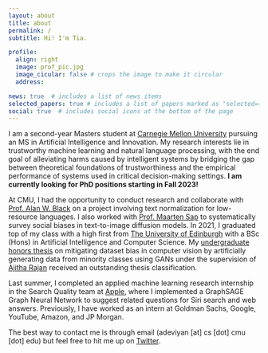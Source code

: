 ```yaml
---
layout: about
title: about
permalink: /
subtitle: Hi! I'm Tia.

profile:
  align: right
  image: prof_pic.jpg
  image_cicular: false # crops the image to make it circular
  address: 

news: true  # includes a list of news items
selected_papers: true # includes a list of papers marked as "selected={true}"
social: true  # includes social icons at the bottom of the page
---
```

<!-- 
Write your biography here. Tell the world about yourself. Link to your favorite [subreddit](http://reddit.com). You can put a picture in, too. The code is already in, just name your picture `prof_pic.jpg` and put it in the `img/` folder.

Put your address / P.O. box / other info right below your picture. You can also disable any these elements by editing `profile` property of the YAML header of your `_pages/about.md`. Edit `_bibliography/papers.bib` and Jekyll will render your [publications page](/al-folio/publications/) automatically.

Link to your social media connections, too. This theme is set up to use [Font Awesome icons](http://fortawesome.github.io/Font-Awesome/) and [Academicons](https://jpswalsh.github.io/academicons/), like the ones below. Add your Facebook, Twitter, LinkedIn, Google Scholar, or just disable all of them. -->

I am a second-year Masters student at [Carnegie Mellon University](https://www.cmu.edu/) pursuing an MS in Artificial Intelligence and Innovation. My research interests lie in trustworthy machine learning and natural language processing, with the end goal of alleviating harms caused by intelligent systems by bridging the gap between theoretical foundations of trustworthiness and the empirical performance of systems used in critical decision-making settings. <b>I am currently looking for PhD positions starting in Fall 2023!</b>

At CMU, I had the opportunity to conduct research and collaborate with [Prof. Alan W. Black](http://www.cs.cmu.edu/~awb/) on a project involving text normalization for low-resource languages. I also worked with [Prof. Maarten Sap](http://maartensap.com) to systematically survey social biases in text-to-image diffusion models. In 2021, I graduated top of my class with a high first from [The University of Edinburgh](https://www.ed.ac.uk/) with a BSc (Hons) in Artificial Intelligence and Computer Science. My [undergraduate honors thesis](https://project-archive.inf.ed.ac.uk/ug4/20212502/ug4_proj.pdf) on mitigating dataset bias in computer vision by artificially generating data from minority classes using GANs under the supervision of [Ajitha Rajan](https://homepages.inf.ed.ac.uk/arajan/) received an outstanding thesis classification. 

<!-- In spring 2022, I conducted research under [Alan W. Black](http://www.cs.cmu.edu/~awb/) to develop tools and explore methodologies for generalizable text normalization for speech systems.  -->

Last summer, I completed an applied machine learning research internship in the Search Quality team at [Apple](https://machinelearning.apple.com/), where I implemented a GraphSAGE Graph Neural Network to suggest related questions for Siri search and web answers. Previously, I have worked as an intern at Goldman Sachs, Google, YouTube, Amazon, and JP Morgan. 

The best way to contact me is through email (adeviyan \[at\] cs \[dot\] cmu \[dot\] edu) but feel free to hit me up on [Twitter](https://twitter.com/AthiyaD).
